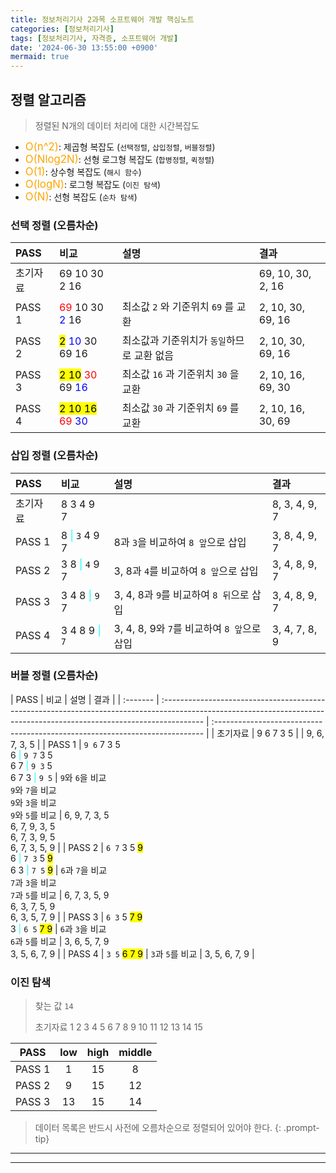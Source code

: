 ```yaml
---
title: 정보처리기사 2과목 소프트웨어 개발 핵심노트
categories: [정보처리기사]
tags: [정보처리기사, 자격증, 소프트웨어 개발]
date: '2024-06-30 13:55:00 +0900'
mermaid: true
---
```


## 정렬 알고리즘

> 정렬된 N개의 데이터 처리에 대한 시간복잡도

* <span style="color: orange; font-size: 120%;">O(n^2)</span>: 제곱형 복잡도 (`선택정렬`, `삽입정렬`, `버블정렬`)
* <span style="color: orange; font-size: 120%;">O(Nlog2N)</span>: 선형 로그형 복잡도 (`합병정렬`, `퀵정렬`)
* <span style="color: orange; font-size: 120%;">O(1)</span>: 상수형 복잡도 (`해시 함수`)
* <span style="color: orange; font-size: 120%;">O(logN)</span>: 로그형 복잡도 (`이진 탐색`)
* <span style="color: orange; font-size: 120%;">O(N)</span>: 선형 복잡도 (`순차 탐색`)

### 선택 정렬 (오름차순)

| PASS     | 비교                                                                                          | 설명                                       | 결과              |
| :------- | :-------------------------------------------------------------------------------------------- | :----------------------------------------- | :---------------- |
| 초기자료 | 69 10 30 2 16                                                                                 |                                            | 69, 10, 30, 2, 16 |
| PASS 1   | <span style="color: red;">69</span> 10 30 <span style="color: blue;">2</span> 16              | 최소값 `2` 와 기준위치 `69` 를 교환        | 2, 10, 30, 69, 16 |
| PASS 2   | <mark>2</mark> <span style="color: blue;">10</span> 30 69 16                                  | 최소값과 기준위치가 `동일`하므로 교환 없음 | 2, 10, 30, 69, 16 |
| PASS 3   | <mark>2 10</mark> <span style="color: red;">30</span> 69 <span style="color: blue;">16</span> | 최소값 `16` 과 기준위치 `30` 을 교환       | 2, 10, 16, 69, 30 |
| PASS 4   | <mark>2 10 16</mark> <span style="color: red;">69</span> <span style="color: blue;">30</span> | 최소값 `30` 과 기준위치 `69` 를 교환       | 2, 10, 16, 30, 69 |

### 삽입 정렬 (오름차순)

| PASS     | 비교                                             | 설명                                        | 결과          |
| :------- | :----------------------------------------------- | :------------------------------------------ | :------------ |
| 초기자료 | 8 3 4 9 7                                        |                                             | 8, 3, 4, 9, 7 |
| PASS 1   | 8 <span style="color: cyan;">\|</span> `3` 4 9 7 | 8과 `3`을 비교하여 `8 앞`으로 삽입          | 3, 8, 4, 9, 7 |
| PASS 2   | 3 8 <span style="color: cyan;">\|</span> `4` 9 7 | 3, 8과 `4`를 비교하여 `8 앞`으로 삽입       | 3, 4, 8, 9, 7 |
| PASS 3   | 3 4 8 <span style="color: cyan;">\|</span> `9` 7 | 3, 4, 8과 `9`를 비교하여 `8 뒤`으로 삽입    | 3, 4, 8, 9, 7 |
| PASS 4   | 3 4 8 9 <span style="color: cyan;">\|</span> `7` | 3, 4, 8, 9와 `7`를 비교하여 `8 앞`으로 삽입 | 3, 4, 7, 8, 9 |

### 버블 정렬 (오름차순)

| PASS     | 비교                                                                                                                                                                    | 설명                                                                         | 결과                                                             |
| :------- | :---------------------------------------------------------------------------------------------------------------------------------------------------------------------- | :--------------------------------------------------------------------------- |
| 초기자료 | 9 6 7 3 5                                                                                                                                                               |                                                                              | 9, 6, 7, 3, 5                                                    |
| PASS 1   | `9 6` 7 3 5<br>6 <span style="color: cyan;">\|</span> `9 7` 3 5<br>6 7 <span style="color: cyan;">\|</span> `9 3` 5<br>6 7 3 <span style="color: cyan;">\|</span> `9 5` | `9`와 `6`을 비교<br>`9`와 `7`을 비교<br>`9`와 `3`을 비교<br>`9`와 `5`를 비교 | 6, 9, 7, 3, 5<br>6, 7, 9, 3, 5<br>6, 7, 3, 9, 5<br>6, 7, 3, 5, 9 |
| PASS 2   | `6 7` 3 5 <mark>9</mark><br>6 <span style="color: cyan;">\|</span> `7 3` 5 <mark>9</mark><br>6 3 <span style="color: cyan;">\|</span> `7 5` <mark>9</mark>              | `6`과 `7`을 비교<br>`7`과 `3`을 비교<br>`7`과 `5`를 비교                     | 6, 7, 3, 5, 9<br>6, 3, 7, 5, 9<br>6, 3, 5, 7, 9                  |
| PASS 3   | `6 3` 5 <mark>7 9</mark><br>3 <span style="color: cyan;">\|</span> `6 5` <mark>7 9</mark>                                                                               | `6`과 `3`을 비교<br>`6`과 `5`를 비교                                         | 3, 6, 5, 7, 9<br>3, 5, 6, 7, 9                                   |
| PASS 4   | `3 5` <mark>6 7 9</mark>                                                                                                                                                | `3`과 `5`를 비교                                                             | 3, 5, 6, 7, 9                                                    |

### 이진 탐색

> 찾는 값 `14`
>
> 초기자료 1 2 3 4 5 6 7 8 9 10 11 12 13 14 15

|  PASS  |  low  | high  | middle |
| :----: | :---: | :---: | :----: |
| PASS 1 |   1   |  15   |   8    |
| PASS 2 |   9   |  15   |   12   |
| PASS 3 |  13   |  15   |   14   |

> 데이터 목록은 반드시 사전에 오름차순으로 정렬되어 있어야 한다.
{: .prompt-tip}

---

---
